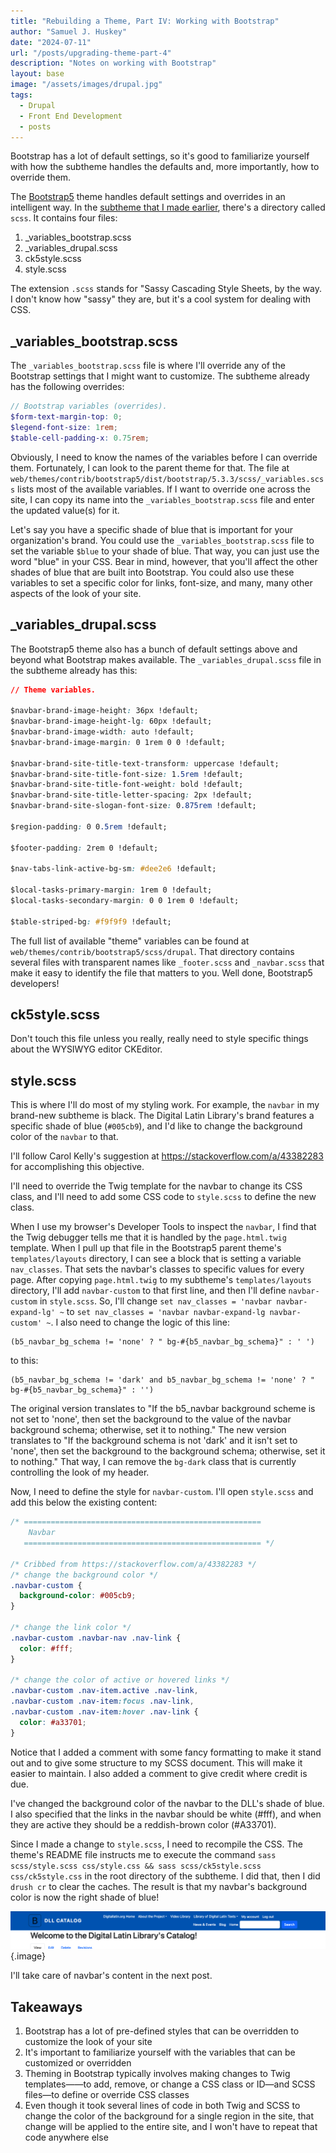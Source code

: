 ```yaml
---
title: "Rebuilding a Theme, Part IV: Working with Bootstrap"
author: "Samuel J. Huskey"
date: "2024-07-11"
url: "/posts/upgrading-theme-part-4"
description: "Notes on working with Bootstrap"
layout: base
image: "/assets/images/drupal.jpg"
tags:
  - Drupal
  - Front End Development
  - posts
---
```


Bootstrap has a lot of default settings, so it's good to familiarize yourself with how the subtheme handles the defaults and, more importantly, how to override them.

The [Bootstrap5](https://www.drupal.org/project/bootstrap5) theme handles default settings and overrides in an intelligent way. In the [subtheme that I made earlier](https://sjhuskey.info/posts/upgrading-theme-part-2), there's a directory called `scss`. It contains four files:

1. \_variables_bootstrap.scss
1. \_variables_drupal.scss
1. ck5style.scss
1. style.scss

The extension `.scss` stands for "Sassy Cascading Style Sheets, by the way. I don't know how "sassy" they are, but it's a cool system for dealing with CSS.

## \_variables_bootstrap.scss

The `_variables_bootstrap.scss` file is where I'll override any of the Bootstrap settings that I might want to customize. The subtheme already has the following overrides:

```scss
// Bootstrap variables (overrides).
$form-text-margin-top: 0;
$legend-font-size: 1rem;
$table-cell-padding-x: 0.75rem;
```

Obviously, I need to know the names of the variables before I can override them. Fortunately, I can look to the parent theme for that. The file at `web/themes/contrib/bootstrap5/dist/bootstrap/5.3.3/scss/_variables.scss` lists most of the available variables. If I want to override one across the site, I can copy its name into the `_variables_bootstrap.scss` file and enter the updated value(s) for it.

Let's say you have a specific shade of blue that is important for your organization's brand. You could use the `_variables_bootstrap.scss` file to set the variable `$blue` to your shade of blue. That way, you can just use the word "blue" in your CSS. Bear in mind, however, that you'll affect the other shades of blue that are built into Bootstrap. You could also use these variables to set a specific color for links, font-size, and many, many other aspects of the look of your site.

## \_variables_drupal.scss

The Bootstrap5 theme also has a bunch of default settings above and beyond what Bootstrap makes available. The `_variables_drupal.scss` file in the subtheme already has this:

```css
// Theme variables.

$navbar-brand-image-height: 36px !default;
$navbar-brand-image-height-lg: 60px !default;
$navbar-brand-image-width: auto !default;
$navbar-brand-image-margin: 0 1rem 0 0 !default;

$navbar-brand-site-title-text-transform: uppercase !default;
$navbar-brand-site-title-font-size: 1.5rem !default;
$navbar-brand-site-title-font-weight: bold !default;
$navbar-brand-site-title-letter-spacing: 2px !default;
$navbar-brand-site-slogan-font-size: 0.875rem !default;

$region-padding: 0 0.5rem !default;

$footer-padding: 2rem 0 !default;

$nav-tabs-link-active-bg-sm: #dee2e6 !default;

$local-tasks-primary-margin: 1rem 0 !default;
$local-tasks-secondary-margin: 0 0 1rem 0 !default;

$table-striped-bg: #f9f9f9 !default;
```

The full list of available "theme" variables can be found at `web/themes/contrib/bootstrap5/scss/drupal`. That directory contains several files with transparent names like `_footer.scss` and `_navbar.scss` that make it easy to identify the file that matters to you. Well done, Bootstrap5 developers!

## ck5style.scss

Don't touch this file unless you really, really need to style specific things about the WYSIWYG editor CKEditor.

## style.scss

This is where I'll do most of my styling work. For example, the `navbar` in my brand-new subtheme is black. The Digital Latin Library's brand features a specific shade of blue (`#005cb9`), and I'd like to change the background color of the `navbar` to that.

I'll follow Carol Kelly's suggestion at <https://stackoverflow.com/a/43382283> for accomplishing this objective.

I'll need to override the Twig template for the navbar to change its CSS class, and I'll need to add some CSS code to `style.scss` to define the new class.

When I use my browser's Developer Tools to inspect the `navbar`, I find that the Twig debugger tells me that it is handled by the `page.html.twig` template. When I pull up that file in the Bootstrap5 parent theme's `templates/layouts` directory, I can see a block that is setting a variable `nav_classes`. That sets the navbar's classes to specific values for every page. After copying `page.html.twig` to my subtheme's `templates/layouts` directory, I'll add `navbar-custom` to that first line, and then I'll define `navbar-custom` in `style.scss`. So, I'll change `set nav_classes = 'navbar navbar-expand-lg' ~` to `set nav_classes = 'navbar navbar-expand-lg navbar-custom' ~`. I also need to change the logic of this line:

```twig
(b5_navbar_bg_schema != 'none' ? " bg-#{b5_navbar_bg_schema}" : ' ')
```

to this:

```twig
(b5_navbar_bg_schema != 'dark' and b5_navbar_bg_schema != 'none' ? " bg-#{b5_navbar_bg_schema}" : '')
```

The original version translates to "If the b5_navbar background scheme is not set to 'none', then set the background to the value of the navbar background schema; otherwise, set it to nothing." The new version translates to "If the background schema is not 'dark' and it isn't set to 'none', then set the background to the background schema; otherwise, set it to nothing." That way, I can remove the `bg-dark` class that is currently controlling the look of my header.

Now, I need to define the style for `navbar-custom`. I'll open `style.scss` and add this below the existing content:

```css
/* ===================================================== 
    Navbar
   ===================================================== */

/* Cribbed from https://stackoverflow.com/a/43382283 */
/* change the background color */
.navbar-custom {
  background-color: #005cb9;
}

/* change the link color */
.navbar-custom .navbar-nav .nav-link {
  color: #fff;
}

/* change the color of active or hovered links */
.navbar-custom .nav-item.active .nav-link,
.navbar-custom .nav-item:focus .nav-link,
.navbar-custom .nav-item:hover .nav-link {
  color: #a33701;
}
```

Notice that I added a comment with some fancy formatting to make it stand out and to give some structure to my SCSS document. This will make it easier to maintain. I also added a comment to give credit where credit is due.

I've changed the background color of the navbar to the DLL's shade of blue. I also specified that the links in the navbar should be white (#fff), and when they are active they should be a reddish-brown color (#A33701).

Since I made a change to `style.scss`, I need to recompile the CSS. The theme's README file instructs me to execute the command `sass scss/style.scss css/style.css && sass scss/ck5style.scss css/ck5style.css` in the root directory of the subtheme. I did that, then I did `drush cr` to clear the caches. The result is that my navbar's background color is now the right shade of blue!

![Screenshot of my new navbar color](/assets/images/front-end/new-navbar-color.png "New Navbar Color"){.image}

I'll take care of navbar's content in the next post.

## Takeaways

1. Bootstrap has a lot of pre-defined styles that can be overridden to customize the look of your site
1. It's important to familiarize yourself with the variables that can be customized or overridden
1. Theming in Bootstrap typically involves making changes to Twig templates——to add, remove, or change a CSS class or ID—and SCSS files—to define or override CSS classes
1. Even though it took several lines of code in both Twig and SCSS to change the color of the background for a single region in the site, that change will be applied to the entire site, and I won't have to repeat that code anywhere else
